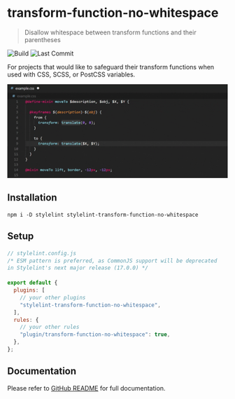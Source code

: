 # transform-function-no-whitespace

> Disallow whitespace between transform functions and their parentheses

![Build](https://img.shields.io/github/actions/workflow/status/qwloh/stylelint-transform-function-no-whitespace/npm-publish.yml)
![Last Commit](https://img.shields.io/github/last-commit/qwloh/stylelint-transform-function-no-whitespace)

For projects that would like to safeguard their transform functions when used with CSS, SCSS, or PostCSS variables.

![My plugin](/readme_assets/demo/my-plugin.gif)

## Installation

```shell
npm i -D stylelint stylelint-transform-function-no-whitespace
```

## Setup

```js
// stylelint.config.js
/* ESM pattern is preferred, as CommonJS support will be deprecated
in Stylelint's next major release (17.0.0) */

export default {
  plugins: [
    // your other plugins
    "stylelint-transform-function-no-whitespace",
  ],
  rules: {
    // your other rules
    "plugin/transform-function-no-whitespace": true,
  },
};
```

## Documentation

Please refer to [GitHub README](https://github.com/qwloh/stylelint-transform-function-no-whitespace#readme) for full documentation.
